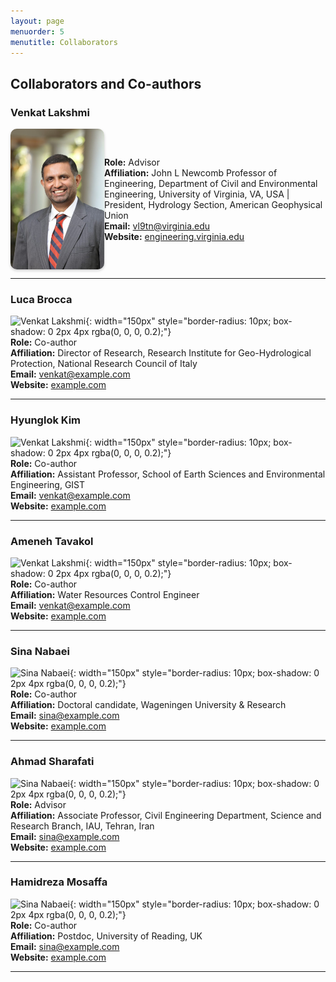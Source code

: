 ```yaml
---
layout: page
menuorder: 5
menutitle: Collaborators
---
```


## Collaborators and Co-authors

### Venkat Lakshmi
<div style="display: flex; align-items: center;">
  <img src="images/Lakshmi01-580x870.jpg" alt="Venkat Lakshmi" style="width: 150px; height: auto; border-radius: 10px; box-shadow: 0 2px 4px rgba(0, 0, 0, 0.2);">
  <div>
    <strong>Role:</strong> Advisor<br>
    <strong>Affiliation:</strong> John L Newcomb Professor of Engineering, Department of Civil and Environmental Engineering, University of Virginia, VA, USA | President, Hydrology Section, American Geophysical Union<br>
    <strong>Email:</strong> <a href="mailto:vl9tn@virginia.edu">vl9tn@virginia.edu</a><br>
    <strong>Website:</strong> <a href="https://engineering.virginia.edu/faculty/venkatraman-lakshmi">engineering.virginia.edu</a>
  </div>
</div>


---
### Luca Brocca
![Venkat Lakshmi](images/venkat_lakshmi.jpg){: width="150px" style="border-radius: 10px; box-shadow: 0 2px 4px rgba(0, 0, 0, 0.2);"}  
**Role:** Co-author  
**Affiliation:** Director of Research, Research Institute for Geo-Hydrological Protection, National Research Council of Italy  
**Email:** [venkat@example.com](mailto:venkat@example.com)  
**Website:** [example.com](https://example.com)

---
### Hyunglok Kim
![Venkat Lakshmi](images/venkat_lakshmi.jpg){: width="150px" style="border-radius: 10px; box-shadow: 0 2px 4px rgba(0, 0, 0, 0.2);"}  
**Role:** Co-author  
**Affiliation:** Assistant Professor, School of Earth Sciences and Environmental Engineering, GIST  
**Email:** [venkat@example.com](mailto:venkat@example.com)  
**Website:** [example.com](https://example.com)

---
### Ameneh Tavakol
![Venkat Lakshmi](images/venkat_lakshmi.jpg){: width="150px" style="border-radius: 10px; box-shadow: 0 2px 4px rgba(0, 0, 0, 0.2);"}  
**Role:** Co-author  
**Affiliation:** Water Resources Control Engineer  
**Email:** [venkat@example.com](mailto:venkat@example.com)  
**Website:** [example.com](https://example.com)

---

### Sina Nabaei
![Sina Nabaei](images/sina_nabaei.jpg){: width="150px" style="border-radius: 10px; box-shadow: 0 2px 4px rgba(0, 0, 0, 0.2);"}  
**Role:** Co-author  
**Affiliation:** Doctoral candidate, Wageningen University & Research  
**Email:** [sina@example.com](mailto:sina@example.com)  
**Website:** [example.com](https://example.com)

---

### Ahmad Sharafati
![Sina Nabaei](images/sina_nabaei.jpg){: width="150px" style="border-radius: 10px; box-shadow: 0 2px 4px rgba(0, 0, 0, 0.2);"}  
**Role:** Advisor  
**Affiliation:** Associate Professor, Civil Engineering Department, Science and Research Branch, IAU, Tehran, Iran  
**Email:** [sina@example.com](mailto:sina@example.com)  
**Website:** [example.com](https://example.com)

---
### Hamidreza Mosaffa
![Sina Nabaei](images/sina_nabaei.jpg){: width="150px" style="border-radius: 10px; box-shadow: 0 2px 4px rgba(0, 0, 0, 0.2);"}  
**Role:** Co-author  
**Affiliation:** Postdoc, University of Reading, UK    
**Email:** [sina@example.com](mailto:sina@example.com)  
**Website:** [example.com](https://example.com)

---
